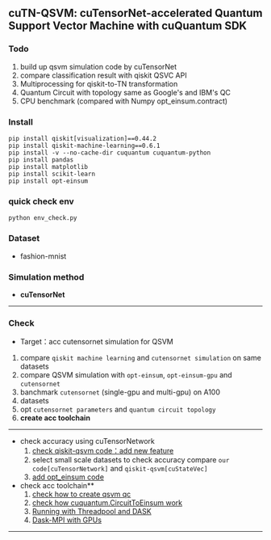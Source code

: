 ## cuTN-QSVM: cuTensorNet-accelerated Quantum Support Vector Machine with cuQuantum SDK

### Todo
1. build up qsvm simulation code by cuTensorNet
2. compare classification result with qiskit QSVC API
3. Multiprocessing for qiskit-to-TN transformation
4. Quantum Circuit with topology same as Google's and IBM's QC
5. CPU benchmark (compared with Numpy opt_einsum.contract)

### Install
```
pip install qiskit[visualization]==0.44.2
pip install qiskit-machine-learning==0.6.1
pip install -v --no-cache-dir cuquantum cuquantum-python
pip install pandas
pip install matplotlib
pip install scikit-learn
pip install opt-einsum
```
### quick check env
```
python env_check.py
```

### Dataset
- fashion-mnist

### Simulation method
- **cuTensorNet** 

---
### Check
- Target：acc cutensornet simulation for QSVM
1. compare `qiskit machine learning` and `cutensornet simulation` on same datasets
2. compare QSVM simulation with `opt-einsum`, `opt-einsum-gpu` and `cutensornet`
3. banchmark `cutensornet` (single-gpu and multi-gpu) on A100
4. datasets
5. opt `cutensornet parameters` and `quantum circuit topology`
6. **create acc toolchain**
---
- check accuracy using cuTensorNetwork
    1. [check qiskit-qsvm code：add new feature](https://qiskit-community.github.io/qiskit-machine-learning/tutorials/03_quantum_kernel.html)
    2. select small scale datasets to check accuracy compare `our code[cuTensorNetwork]` and `qiskit-qsvm[cuStateVec]`
    3. [add opt_einsum code](https://optimized-einsum.readthedocs.io/en/stable/)
- check acc toolchain**
    1. [check how to create qsvm qc](https://qiskit-community.github.io/qiskit-machine-learning/apidocs/qiskit_machine_learning.kernels.html#module-qiskit_machine_learning.kernels)
    2. [check how cuquantum.CircuitToEinsum work](https://docs.nvidia.com/cuda/cuquantum/latest/python/api/generated/cuquantum.CircuitToEinsum.html)
    3. [Running with Threadpool and DASK](https://qiskit.org/ecosystem/aer/howtos/parallel.html)
    4. [Dask-MPI with GPUs](https://mpi.dask.org/en/latest/gpu.html)
---
